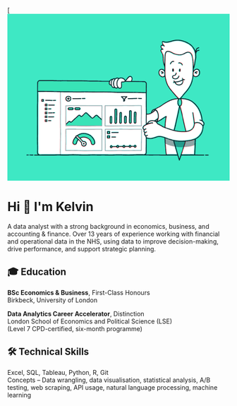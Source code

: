 [![Header](./75ez.gif)


# Hi 👋 I'm Kelvin

A data analyst with a strong background in economics, business, and accounting & finance. Over 13 years of experience working with financial and operational data in the NHS, using data to improve decision-making, drive performance, and support strategic planning.

## 🎓 Education

**BSc Economics & Business**, First-Class Honours  
Birkbeck, University of London

**Data Analytics Career Accelerator**, Distinction  
London School of Economics and Political Science (LSE)  
(Level 7 CPD-certified, six-month programme)

## 🛠️ Technical Skills

Excel, SQL, Tableau, Python, R, Git  
Concepts – Data wrangling, data visualisation, statistical analysis, A/B testing, web scraping, API usage, natural language processing, machine learning
